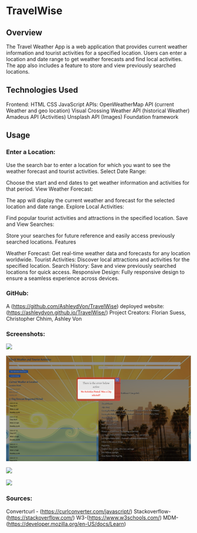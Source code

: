 # TravelWise

## Overview

The Travel Weather App is a web application that provides current weather information and tourist activities for a specified location. Users can enter a location and date range to get weather forecasts and find local activities. The app also includes a feature to store and view previously searched locations.

## Technologies Used

Frontend:
HTML
CSS
JavaScript
APIs:
OpenWeatherMap API (current Weather and geo location)
Visual Crossing Weather API (historical Weather)
Amadeus API (Activities)
Unsplash API (Images)
Foundation framework

## Usage

### Enter a Location:

Use the search bar to enter a location for which you want to see the weather forecast and tourist activities.
Select Date Range:

Choose the start and end dates to get weather information and activities for that period.
View Weather Forecast:

The app will display the current weather and forecast for the selected location and date range.
Explore Local Activities:

Find popular tourist activities and attractions in the specified location.
Save and View Searches:

Store your searches for future reference and easily access previously searched locations.
Features

Weather Forecast:
Get real-time weather data and forecasts for any location worldwide.
Tourist Activities:
Discover local attractions and activities for the specified location.
Search History:
Save and view previously searched locations for quick access.
Responsive Design:
Fully responsive design to ensure a seamless experience across devices.


### GitHub: 
A
  (https://github.com/AshleydVon/TravelWise)
  deployed website: (https://ashleydvon.github.io/TravelWise/)
  Project Creators: Florian Suess, Christopher Chhim, Ashley Von

### Screenshots: 

![](./assets/Screen%20Shot%202024-06-03%20at%205.47.15%20PM.png)

![](./assets/Screen%20Shot%202024-06-03%20at%205.47.53%20PM.png)

![](./assets/Screen%20Shot%202024-06-03%20at%205.48.28%20PM.png)

![](./assets/Screen%20Shot%202024-06-03%20at%205.48.44%20PM.png)

### Sources:

Convertcurl - (https://curlconverter.com/javascript/)
Stackoverflow-(https://stackoverflow.com/)
W3-(https://www.w3schools.com/)
MDM- (https://developer.mozilla.org/en-US/docs/Learn)